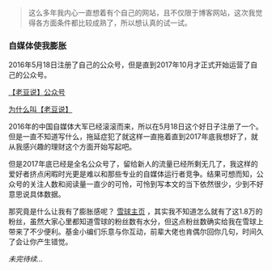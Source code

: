 > 这么多年我内心一直想着有个自己的网站，且不仅限于博客网站，这次我觉得各方面条件都比较成熟了，所以想认真的试一试。

### 自媒体使我膨胀

2016年5月18日注册了自己的公众号，但是直到2017年10月才正式开始运营了自己的公众号。

[【老豆说】公众号](https://mp.weixin.qq.com/mp/profile_ext?action=home&__biz=MzIwMjM5MDc5NA==&scene=124&#wechat_redirect)

[为什么叫【老豆说】](./为什么叫【老豆说】.md)

2016年的中国自媒体大军已经滚滚而来，所以在5月18日这个好日子注册了一个。但是一直不知道写什么，拖延症犯了就这样一直拖着直到2017年底我想好了，就从我感兴趣的理财这个方面开始写起吧。

但是2017年底已经是全名公众号了，留给新人的流量已经所剩无几了，我这样的爱好者挤点闲暇时光更是难以和那些专业的自媒体运行者竞争。结果可想而知，公众号的关注人数和阅读量一直少的可怜，可怜到写本文的当下依然很少，少到不好意思说具体数据。

那究竟是什么让我有了膨胀感呢？ [雪球主页](https://xueqiu.com/u/5188297436) ，其实我不知道怎么就有了这1.8万的粉丝，虽然大家心里都知道雪球的粉丝数有水分，但这点粉丝数确实给我在雪球上带来了不少便利。基金小编们乐意与你互动，前辈大佬也肯偶尔回你几句，时间久了会让你产生错觉。

*未完待续...*